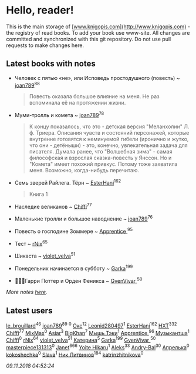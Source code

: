 # Hello, reader!
This is the main storage of [www.knigopis.com](http://www.knigopis.com) - the registry of read books.
To add your book use www-site. All changes are committed and synchronized with this git repository.
Do not use pull requests to make changes here.


## Latest books with notes
* Человек с пятью «не», или Исповедь простодушного (повесть) ~ [joan789](users/240/2401650-vkontakte)<sup>88</sup>
    > Повесть оказала большое влияние на меня. Не раз вспоминала её на протяжении жизни.

* Муми-тролль и комета ~ [joan789](users/240/2401650-vkontakte)<sup>78</sup>
    > К концу показалось, что это - детская версия "Меланхолии" Л. ф. Триера. Описания чувств и состояний персонажей, которые внутренне готовятся к неминуемой гибели (иронично и жутко, что они - детёныши) - это, конечно, увлекательная задача для писателя. Думала ранее, что "Волшебная зима" - самая философская и взрослая сказка-повесть у Янссон. Но и "Комета" имеет похожий привкус. Потому тоже захватила меня. Возможно, когда-нибудь перечитаю.

* Семь зверей Райлега. Тёрн ~ [EsterHani](users/305/30558181-vkontakte)<sup>162</sup>
    > Книга 1

* Наследие великанов ~ [Chiffi](users/105/105831994080785626680-google)<sup>77</sup>

* Маленькие тролли и большое наводнение ~ [joan789](users/240/2401650-vkontakte)<sup>76</sup>

* Повесть о господине Зоммере ~ [Apprentice ](users/528/52821952-vkontakte)<sup>95</sup>

* Тест ~ [rNix](users/115/115622071-twitter)<sup>65</sup>

* Шикаста ~ [violet_velva](users/116/116961712580551399099-google)<sup>51</sup>

* Понедельник начинается в субботу ~ [Garka](users/115/115753719718250012620-google)<sup>199</sup>

* 🧙🏻‍♂️Гарри Поттер и Орден Феникса ~ [GvenVivar ](users/158/158266434925901-facebook)<sup>50</sup>


_More notes [here](latest_books_with_notes.md)._


## Latest users
[le_brouillard](users/133/13330781-vkontakte)<sup>46</sup> 
[joan789](users/240/2401650-vkontakte)<sup>89</sup> 
[](users/105/105680958948790479255-google)<sup>0</sup> 
[Окс](users/102/102536471289425216982-google)<sup>12</sup> 
[Leonid280497](users/684/684095007-yandex)<sup>1</sup> 
[EsterHani](users/305/30558181-vkontakte)<sup>162</sup> 
[HXT](users/100/100002563462782-facebook)<sup>332</sup> 
[Chiffi](users/105/105831994080785626680-google)<sup>77</sup> 
[MixMax](users/101/101518605191036306948-google)<sup>0</sup> 
[Asiar](users/115/115902526849562271887-google)<sup>3</sup> 
[BigKhan](users/117/117259947-yandex)<sup>7</sup> 
[Мышь Тэки](users/200/2000052600056325-facebook)<sup>1</sup> 
[Apprentice ](users/528/52821952-vkontakte)<sup>96</sup> 
[Музыкантша](users/107/107210896927993390084-google)<sup>1</sup> 
[Chiffi](users/207/2073442752706226-facebook)<sup>0</sup> 
[rNix](users/115/115622071-twitter)<sup>64</sup> 
[violet_velva](users/116/116961712580551399099-google)<sup>51</sup> 
[Катерина](users/297/297475825919701688-mailru)<sup>5</sup> 
[Garka](users/115/115753719718250012620-google)<sup>199</sup> 
[GvenVivar ](users/158/158266434925901-facebook)<sup>50</sup> 
[masterpiece131313](users/107/107362372244131361011-google)<sup>0</sup> 
[Janet](users/108/108113656204404967440-google)<sup>666</sup> 
[Yoite Hikaru](users/237/237559775-vkontakte)<sup>1</sup> 
[Aleks](users/117/117835844513813219393-google)<sup>33</sup> 
[Andry-Bal](users/109/109232883876697421544-google)<sup>30</sup> 
[Апрелька](users/102/10204987254158701-facebook)<sup>0</sup> 
[kokoshechka](users/100/100559461588498718704-google)<sup>0</sup> 
[Slava](users/190/1905624049550842-facebook)<sup>1</sup> 
[Ник Литвинов](users/241/241974816-vkontakte)<sup>184</sup> 
[katrinzhitnikova](users/868/86840822-vkontakte)<sup>0</sup> 


_09.11.2018 04:52:24_
